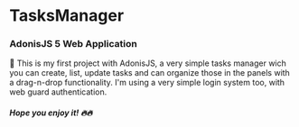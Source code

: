 # TasksManager

### AdonisJS 5 Web Application

🚀 This is my first project with AdonisJS, a very simple tasks manager wich you can create, list, update tasks and can organize those in the panels with a drag-n-drop functionality.
I'm using a very simple login system too, with web guard authentication.


##### Hope you enjoy it! 🔥🔥

